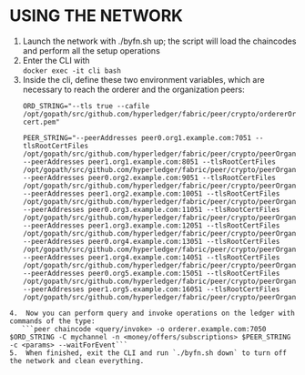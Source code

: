 # USING THE NETWORK

1.  Launch the network with ./byfn.sh up; the script will load the chaincodes
    and perform all the setup operations    
2.  Enter the CLI with  
```docker exec -it cli bash```
3.  Inside the cli, define these two environment variables, which are necessary
    to reach the orderer and the organization peers:
    ```
    ORD_STRING="--tls true --cafile /opt/gopath/src/github.com/hyperledger/fabric/peer/crypto/ordererOrganizations/org1.example.com/orderers/orderer.org1.example.com/msp/tlscacerts/tlsca.org1.example.com-cert.pem"
    ```  
    ```
    PEER_STRING="--peerAddresses peer0.org1.example.com:7051 --tlsRootCertFiles /opt/gopath/src/github.com/hyperledger/fabric/peer/crypto/peerOrganizations/org1.example.com/peers/peer0.org1.example.com/tls/ca.crt --peerAddresses peer1.org1.example.com:8051 --tlsRootCertFiles /opt/gopath/src/github.com/hyperledger/fabric/peer/crypto/peerOrganizations/org1.example.com/peers/peer1.org1.example.com/tls/ca.crt --peerAddresses peer0.org2.example.com:9051 --tlsRootCertFiles /opt/gopath/src/github.com/hyperledger/fabric/peer/crypto/peerOrganizations/org2.example.com/peers/peer0.org2.example.com/tls/ca.crt --peerAddresses peer1.org2.example.com:10051 --tlsRootCertFiles /opt/gopath/src/github.com/hyperledger/fabric/peer/crypto/peerOrganizations/org2.example.com/peers/peer1.org2.example.com/tls/ca.crt --peerAddresses peer0.org3.example.com:11051 --tlsRootCertFiles /opt/gopath/src/github.com/hyperledger/fabric/peer/crypto/peerOrganizations/org3.example.com/peers/peer0.org3.example.com/tls/ca.crt --peerAddresses peer1.org3.example.com:12051 --tlsRootCertFiles /opt/gopath/src/github.com/hyperledger/fabric/peer/crypto/peerOrganizations/org3.example.com/peers/peer1.org3.example.com/tls/ca.crt --peerAddresses peer0.org4.example.com:13051 --tlsRootCertFiles /opt/gopath/src/github.com/hyperledger/fabric/peer/crypto/peerOrganizations/org4.example.com/peers/peer0.org4.example.com/tls/ca.crt --peerAddresses peer1.org4.example.com:14051 --tlsRootCertFiles /opt/gopath/src/github.com/hyperledger/fabric/peer/crypto/peerOrganizations/org4.example.com/peers/peer1.org4.example.com/tls/ca.crt --peerAddresses peer0.org5.example.com:15051 --tlsRootCertFiles /opt/gopath/src/github.com/hyperledger/fabric/peer/crypto/peerOrganizations/org5.example.com/peers/peer0.org5.example.com/tls/ca.crt --peerAddresses peer1.org5.example.com:16051 --tlsRootCertFiles /opt/gopath/src/github.com/hyperledger/fabric/peer/crypto/peerOrganizations/org5.example.com/peers/peer1.org5.example.com/tls/ca.crt"
 ```
4.  Now you can perform query and invoke operations on the ledger with commands of the type:  
    ```peer chaincode <query/invoke> -o orderer.example.com:7050 $ORD_STRING -C mychannel -n <money/offers/subscriptions> $PEER_STRING -c <params> --waitForEvent```
5.  When finished, exit the CLI and run `./byfn.sh down` to turn off the network and clean everything.
